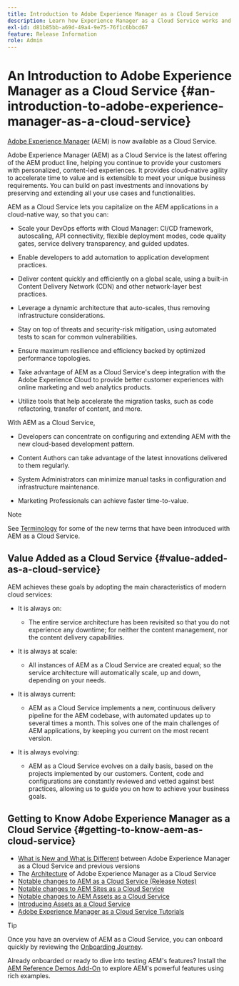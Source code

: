 ```yaml
---
title: Introduction to Adobe Experience Manager as a Cloud Service
description: Learn how Experience Manager as a Cloud Service works and what the software can do for you.
exl-id: d81b85bb-a69d-49a4-9e75-76f1c6bbcd67
feature: Release Information
role: Admin
---
```

# An Introduction to Adobe Experience Manager as a Cloud Service {#an-introduction-to-adobe-experience-manager-as-a-cloud-service}

[Adobe Experience Manager](https://www.adobe.com/marketing/experience-manager.html) (AEM) is now available as a Cloud Service.

Adobe Experience Manager (AEM) as a Cloud Service is the latest offering of the AEM product line, helping you continue to provide your customers with personalized, content-led experiences. It provides cloud-native agility to accelerate time to value and is extensible to meet your unique business requirements. You can build on past investments and innovations by preserving and extending all your use cases and functionalities.  

AEM as a Cloud Service lets you capitalize on the AEM applications in a cloud-native way, so that you can: 

* Scale your DevOps efforts with Cloud Manager: CI/CD framework, autoscaling, API connectivity, flexible deployment modes, code quality gates, service delivery transparency, and guided updates.

* Enable developers to add automation to application development practices.

* Deliver content quickly and efficiently on a global scale, using a built-in Content Delivery Network (CDN) and other network-layer best practices.

* Leverage a dynamic architecture that auto-scales, thus removing infrastructure considerations.

* Stay on top of threats and security-risk mitigation, using automated tests to scan for common vulnerabilities.

* Ensure maximum resilience and efficiency backed by optimized performance topologies.

* Take advantage of AEM as a Cloud Service's deep integration with the Adobe Experience Cloud to provide better customer experiences with online marketing and web analytics products.

* Utilize tools that help accelerate the migration tasks, such as code refactoring, transfer of content, and more.

With AEM as a Cloud Service, 

* Developers can concentrate on configuring and extending AEM with the new cloud-based development pattern.

* Content Authors can take advantage of the latest innovations delivered to them regularly.

* System Administrators can minimize manual tasks in configuration and infrastructure maintenance. 

* Marketing Professionals can achieve faster time-to-value. 

>[!NOTE]
>See [Terminology](terminology.md) for some of the new terms that have been introduced with AEM as a Cloud Service.

## Value Added as a Cloud Service {#value-added-as-a-cloud-service}

AEM achieves these goals by adopting the main characteristics of modern cloud services:

* It is always on:

  * The entire service architecture has been revisited so that you do not experience any downtime; for neither the content management, nor the content delivery capabilities.

* It is always at scale:

  * All instances of AEM as a Cloud Service are created equal; so the service architecture will automatically scale, up and down, depending on your needs.

* It is always current:

  * AEM as a Cloud Service implements a new, continuous delivery pipeline for the AEM codebase, with automated updates up to several times a month. This solves one of the main challenges of AEM applications, by keeping you current on the most recent version.

* It is always evolving:

  * AEM as a Cloud Service evolves on a daily basis, based on the projects implemented by our customers. Content, code and configurations are constantly reviewed and vetted against best practices, allowing us to guide you on how to achieve your business goals.

## Getting to Know Adobe Experience Manager as a Cloud Service {#getting-to-know-aem-as-cloud-service}

* [What is New and What is Different](/help/overview/what-is-new-and-different.md) between Adobe Experience Manager as a Cloud Service and previous versions
* The [Architecture](/help/overview/architecture.md) of Adobe Experience Manager as a Cloud Service
* [Notable changes to AEM as a Cloud Service (Release Notes)](/help/release-notes/aem-cloud-changes.md)
* [Notable changes to AEM Sites as a Cloud Service](/help/sites-cloud/sites-cloud-changes.md)
* [Notable changes to AEM Assets as a Cloud Service](/help/assets/assets-cloud-changes.md)
* [Introducing Assets as a Cloud Service](/help/assets/overview.md)
* [Adobe Experience Manager as a Cloud Service Tutorials](https://experienceleague.adobe.com/docs/experience-manager-learn/cloud-service/overview.html)

>[!TIP]
>
>Once you have an overview of AEM as a Cloud Service, you can onboard quickly by reviewing the [Onboarding Journey](/help/journey-onboarding/overview.md).
>
>Already onboarded or ready to dive into testing AEM's features? Install the [AEM Reference Demos Add-On](/help/journey-sites/demos-add-on/overview.md) to explore AEM's powerful features using rich examples.
